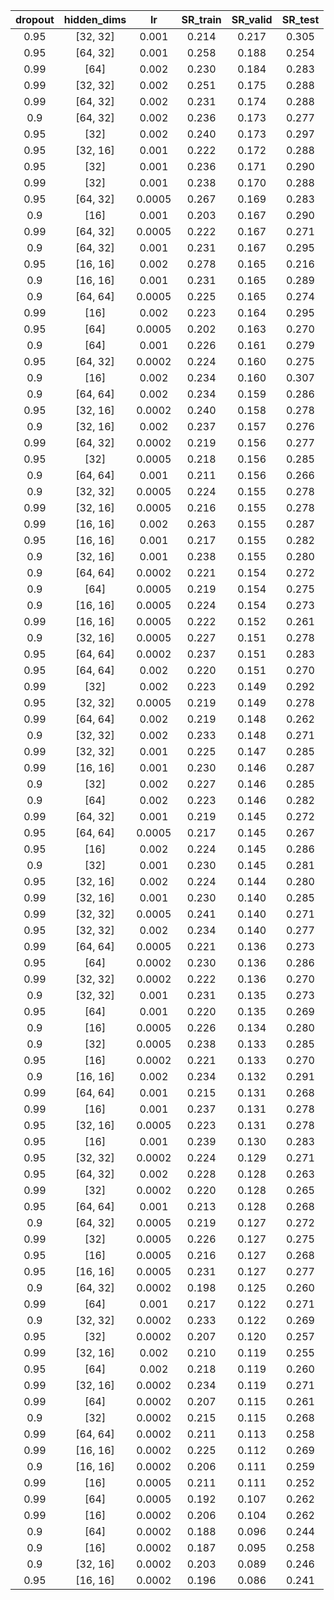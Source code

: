 | dropout | hidden_dims | lr | SR_train | SR_valid | SR_test |
|:-------:|:-----------:|:--:|:--------:|:--------:|:-------:|
| 0.95 | [32, 32] | 0.001 | 0.214 | 0.217 | 0.305 |
| 0.95 | [64, 32] | 0.001 | 0.258 | 0.188 | 0.254 |
| 0.99 | [64] | 0.002 | 0.230 | 0.184 | 0.283 |
| 0.99 | [32, 32] | 0.002 | 0.251 | 0.175 | 0.288 |
| 0.99 | [64, 32] | 0.002 | 0.231 | 0.174 | 0.288 |
| 0.9 | [64, 32] | 0.002 | 0.236 | 0.173 | 0.277 |
| 0.95 | [32] | 0.002 | 0.240 | 0.173 | 0.297 |
| 0.95 | [32, 16] | 0.001 | 0.222 | 0.172 | 0.288 |
| 0.95 | [32] | 0.001 | 0.236 | 0.171 | 0.290 |
| 0.99 | [32] | 0.001 | 0.238 | 0.170 | 0.288 |
| 0.95 | [64, 32] | 0.0005 | 0.267 | 0.169 | 0.283 |
| 0.9 | [16] | 0.001 | 0.203 | 0.167 | 0.290 |
| 0.99 | [64, 32] | 0.0005 | 0.222 | 0.167 | 0.271 |
| 0.9 | [64, 32] | 0.001 | 0.231 | 0.167 | 0.295 |
| 0.95 | [16, 16] | 0.002 | 0.278 | 0.165 | 0.216 |
| 0.9 | [16, 16] | 0.001 | 0.231 | 0.165 | 0.289 |
| 0.9 | [64, 64] | 0.0005 | 0.225 | 0.165 | 0.274 |
| 0.99 | [16] | 0.002 | 0.223 | 0.164 | 0.295 |
| 0.95 | [64] | 0.0005 | 0.202 | 0.163 | 0.270 |
| 0.9 | [64] | 0.001 | 0.226 | 0.161 | 0.279 |
| 0.95 | [64, 32] | 0.0002 | 0.224 | 0.160 | 0.275 |
| 0.9 | [16] | 0.002 | 0.234 | 0.160 | 0.307 |
| 0.9 | [64, 64] | 0.002 | 0.234 | 0.159 | 0.286 |
| 0.95 | [32, 16] | 0.0002 | 0.240 | 0.158 | 0.278 |
| 0.9 | [32, 16] | 0.002 | 0.237 | 0.157 | 0.276 |
| 0.99 | [64, 32] | 0.0002 | 0.219 | 0.156 | 0.277 |
| 0.95 | [32] | 0.0005 | 0.218 | 0.156 | 0.285 |
| 0.9 | [64, 64] | 0.001 | 0.211 | 0.156 | 0.266 |
| 0.9 | [32, 32] | 0.0005 | 0.224 | 0.155 | 0.278 |
| 0.99 | [32, 16] | 0.0005 | 0.216 | 0.155 | 0.278 |
| 0.99 | [16, 16] | 0.002 | 0.263 | 0.155 | 0.287 |
| 0.95 | [16, 16] | 0.001 | 0.217 | 0.155 | 0.282 |
| 0.9 | [32, 16] | 0.001 | 0.238 | 0.155 | 0.280 |
| 0.9 | [64, 64] | 0.0002 | 0.221 | 0.154 | 0.272 |
| 0.9 | [64] | 0.0005 | 0.219 | 0.154 | 0.275 |
| 0.9 | [16, 16] | 0.0005 | 0.224 | 0.154 | 0.273 |
| 0.99 | [16, 16] | 0.0005 | 0.222 | 0.152 | 0.261 |
| 0.9 | [32, 16] | 0.0005 | 0.227 | 0.151 | 0.278 |
| 0.95 | [64, 64] | 0.0002 | 0.237 | 0.151 | 0.283 |
| 0.95 | [64, 64] | 0.002 | 0.220 | 0.151 | 0.270 |
| 0.99 | [32] | 0.002 | 0.223 | 0.149 | 0.292 |
| 0.95 | [32, 32] | 0.0005 | 0.219 | 0.149 | 0.278 |
| 0.99 | [64, 64] | 0.002 | 0.219 | 0.148 | 0.262 |
| 0.9 | [32, 32] | 0.002 | 0.233 | 0.148 | 0.271 |
| 0.99 | [32, 32] | 0.001 | 0.225 | 0.147 | 0.285 |
| 0.99 | [16, 16] | 0.001 | 0.230 | 0.146 | 0.287 |
| 0.9 | [32] | 0.002 | 0.227 | 0.146 | 0.285 |
| 0.9 | [64] | 0.002 | 0.223 | 0.146 | 0.282 |
| 0.99 | [64, 32] | 0.001 | 0.219 | 0.145 | 0.272 |
| 0.95 | [64, 64] | 0.0005 | 0.217 | 0.145 | 0.267 |
| 0.95 | [16] | 0.002 | 0.224 | 0.145 | 0.286 |
| 0.9 | [32] | 0.001 | 0.230 | 0.145 | 0.281 |
| 0.95 | [32, 16] | 0.002 | 0.224 | 0.144 | 0.280 |
| 0.99 | [32, 16] | 0.001 | 0.230 | 0.140 | 0.285 |
| 0.99 | [32, 32] | 0.0005 | 0.241 | 0.140 | 0.271 |
| 0.95 | [32, 32] | 0.002 | 0.234 | 0.140 | 0.277 |
| 0.99 | [64, 64] | 0.0005 | 0.221 | 0.136 | 0.273 |
| 0.95 | [64] | 0.0002 | 0.230 | 0.136 | 0.286 |
| 0.99 | [32, 32] | 0.0002 | 0.222 | 0.136 | 0.270 |
| 0.9 | [32, 32] | 0.001 | 0.231 | 0.135 | 0.273 |
| 0.95 | [64] | 0.001 | 0.220 | 0.135 | 0.269 |
| 0.9 | [16] | 0.0005 | 0.226 | 0.134 | 0.280 |
| 0.9 | [32] | 0.0005 | 0.238 | 0.133 | 0.285 |
| 0.95 | [16] | 0.0002 | 0.221 | 0.133 | 0.270 |
| 0.9 | [16, 16] | 0.002 | 0.234 | 0.132 | 0.291 |
| 0.99 | [64, 64] | 0.001 | 0.215 | 0.131 | 0.268 |
| 0.99 | [16] | 0.001 | 0.237 | 0.131 | 0.278 |
| 0.95 | [32, 16] | 0.0005 | 0.223 | 0.131 | 0.278 |
| 0.95 | [16] | 0.001 | 0.239 | 0.130 | 0.283 |
| 0.95 | [32, 32] | 0.0002 | 0.224 | 0.129 | 0.271 |
| 0.95 | [64, 32] | 0.002 | 0.228 | 0.128 | 0.263 |
| 0.99 | [32] | 0.0002 | 0.220 | 0.128 | 0.265 |
| 0.95 | [64, 64] | 0.001 | 0.213 | 0.128 | 0.268 |
| 0.9 | [64, 32] | 0.0005 | 0.219 | 0.127 | 0.272 |
| 0.99 | [32] | 0.0005 | 0.226 | 0.127 | 0.275 |
| 0.95 | [16] | 0.0005 | 0.216 | 0.127 | 0.268 |
| 0.95 | [16, 16] | 0.0005 | 0.231 | 0.127 | 0.277 |
| 0.9 | [64, 32] | 0.0002 | 0.198 | 0.125 | 0.260 |
| 0.99 | [64] | 0.001 | 0.217 | 0.122 | 0.271 |
| 0.9 | [32, 32] | 0.0002 | 0.233 | 0.122 | 0.269 |
| 0.95 | [32] | 0.0002 | 0.207 | 0.120 | 0.257 |
| 0.99 | [32, 16] | 0.002 | 0.210 | 0.119 | 0.255 |
| 0.95 | [64] | 0.002 | 0.218 | 0.119 | 0.260 |
| 0.99 | [32, 16] | 0.0002 | 0.234 | 0.119 | 0.271 |
| 0.99 | [64] | 0.0002 | 0.207 | 0.115 | 0.261 |
| 0.9 | [32] | 0.0002 | 0.215 | 0.115 | 0.268 |
| 0.99 | [64, 64] | 0.0002 | 0.211 | 0.113 | 0.258 |
| 0.99 | [16, 16] | 0.0002 | 0.225 | 0.112 | 0.269 |
| 0.9 | [16, 16] | 0.0002 | 0.206 | 0.111 | 0.259 |
| 0.99 | [16] | 0.0005 | 0.211 | 0.111 | 0.252 |
| 0.99 | [64] | 0.0005 | 0.192 | 0.107 | 0.262 |
| 0.99 | [16] | 0.0002 | 0.206 | 0.104 | 0.262 |
| 0.9 | [64] | 0.0002 | 0.188 | 0.096 | 0.244 |
| 0.9 | [16] | 0.0002 | 0.187 | 0.095 | 0.258 |
| 0.9 | [32, 16] | 0.0002 | 0.203 | 0.089 | 0.246 |
| 0.95 | [16, 16] | 0.0002 | 0.196 | 0.086 | 0.241 |
